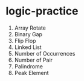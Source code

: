 # logic-practice

1. Array Rotate
2. Binary Gap
3. Flip Flop
4. Linked List
5. Number of Occurrences
6. Number of Pair
7. Palindrome
8. Peak Element

